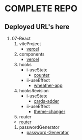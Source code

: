 # COMPLETE REPO
## Deployed URL's here
1. 07-React
     1. viteProject
          - [vercel]()
     1. components
          - [vercel](https://react-henna-six.vercel.app/)
     1. hooks
          - i-useState 
               - [counter](https://react-01-usestate.vercel.app/)
          - ii-useEffect
               - [wheather-app](https://react-weatherapp-lime.vercel.app/)
     1. hooksRevision
          - i-useState
               - [cards-adder](https://cards-adder.vercel.app/)
          - ii-useEffect
               - [theme-changer](https://theme-changer-gamma.vercel.app/)
     1. router
	- [router](https://ecomerce-ecru.vercel.app/)
     1. passwordGenerator 
          - [password-Generator](https://password-generator-iota-ten-93.vercel.app/)
